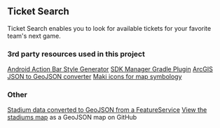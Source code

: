 ## Ticket Search ##
Ticket Search enables you to look for available tickets for your favorite team's next game.

### 3rd party resources used in this project ###
[Android Action Bar Style Generator](http://jgilfelt.github.io/android-actionbarstylegenerator)
[SDK Manager Gradle Plugin](https://github.com/JakeWharton/sdk-manager-plugin)
[ArcGIS JSON to GeoJSON converter](https://github.com/gavreh/arcgis-json-to-geojson)
[Maki icons for map symbology](https://www.mapbox.com/maki)

### Other ###
[Stadium data converted to GeoJSON from a FeatureService](http://services1.arcgis.com/oASeSX1dVztKCgUc/arcgis/rest/services/NFL_Draft_Teams/FeatureServer/0?f=pjson)
[View the stadiums map](https://gist.github.com/MarcBernstein/8933d0991e94160b5947) as a GeoJSON map on GitHub
